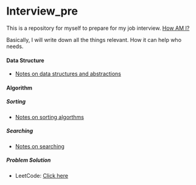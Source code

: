 # Interview_pre

This is a repository for myself to prepare for my job interview. [How AM I?](tomgu1991.github.io)

Basically, I will write down all the things relevant. How it can help who needs.

#### Data Structure

* [Notes on data structures and abstractions](http://tomgu1991.github.io/blog/Technical/DS_Al/notes_on_ds_abs_java/Notes%20on%20Data%20Structures%20and%20Abstractions%20with%20Java)




#### Algorithm

##### Sorting

* [Notes on sorting algorthms](http://tomgu1991.github.io/blog/Technical/DS_Al/Sorting)

##### Searching

* [Notes on searching](http://tomgu1991.github.io/blog/Technical/DS_Al/Searching) 

##### Problem Solution

* LeetCode: [Click here](https://github.com/tomgu1991/Interview_pre/tree/master/source/helloworld/src/com/tomgu/leetcode/)

